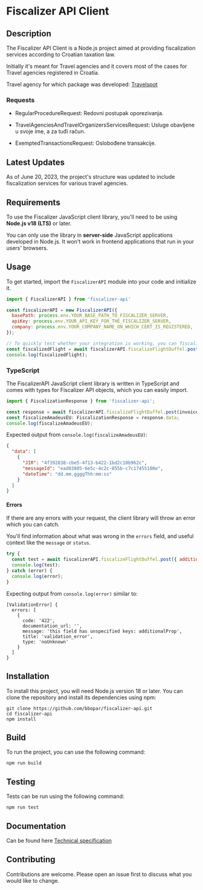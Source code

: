 # Fiscalizer API Client

## Description

The Fiscalizer API Client is a Node.js project aimed at providing fiscalization services according to Croatian taxation law.

Initially it's meant for Travel agencies and it covers most of the cases for Travel agencies registered in Croatia.

Travel agency for which package was developed: [Travelspot](http://app.travelspot.com/)

### Requests

- RegularProcedureRequest: Redovni postupak oporezivanja.

- TravelAgenciesAndTravelOrganizersServicesRequest: Usluge obavljene u svoje ime, a za tuđi račun.

- ExemptedTransactionsRequest: Oslobođene transakcije.

## Latest Updates

As of June 20, 2023, the project's structure was updated to include fiscalization services for various travel agencies.

## Requirements

To use the Fiscalizer JavaScript client library, you'll need to be using **Node.js v18 (LTS)** or later.

You can only use the library in **server-side** JavaScript applications developed in Node.js. It won't work in frontend applications that run in your users' browsers.

## Usage

To get started, import the `FiscalizerAPI` module into your code and initialize it.

```javascript
import { FiscalizerAPI } from 'fiscalizer-api'

const fiscalizerAPI = new FiscalizerAPI({
  basePath: process.env.YOUR_BASE_PATH_TO_FISCALIZER_SERVER,
  apiKey: process.env.YOUR_API_KEY_FOR_THE_FISCALIZER_SERVER,
  company: process.env.YOUR_COMPANY_NAME_ON_WHICH_CERT_IS_REGISTERED,
});

// To quickly test whether your integration is working, you can fiscalize flight invoice for example.
const fiscalizedFlight = await fiscalizerAPI.fiscalizeFlightDuffel.post(fiscalData);
console.log(fiscalizedFlight);
```

### TypeScript

The FiscalizerAPI JavaScript client library is written in TypeScript and comes with types for Fiscalizer API objects, which you can easily import.

```javascript
import { FiscalizationResponse } from 'fiscalizer-api';

const response = await fiscalizerAPI.fiscalizeFlightDuffel.post(invoice_data);
const fiscalizeAmadeusEU: FiscalizationResponse = response.data;
console.log(fiscalizeAmadeusEU);
```

Expected output from `console.log(fiscalizeAmadeusEU)`:

```json
{
  "data": [
    {
      "JIR": "4f392838-cbe5-4f13-b422-1bd2c10b962c",
      "messageId": "ead03805-6e5c-4c2c-855b-c7c17455100e",
      "dateTime": "dd.mm.ggggThh:mm:ss"
    }
  ]
}
```

#### Errors

If there are any errors with your request, the client library will throw an error which you can catch.

You'll find information about what was wrong in the `errors` field, and useful context like the `message` or `status`.

```javascript
try {
  const test = await fiscalizerAPI.fiscalizeFlightDuffel.post({ additionalProp: [] });
  console.log(test);
} catch (error) {
  console.log(error);
}
```

Expecting output from `console.log(error)` similar to:

```
[ValidationError] {
  errors: [
    {
      code: '422',
      documentation_url: '',
      message: 'this field has unspecified keys: additionalProp',
      title: 'validation_error',
      type: 'noUnknown'
    }
  ]
}
```

## Installation

To install this project, you will need Node.js version 18 or later. You can clone the repository and install its dependencies using npm:

```shell
git clone https://github.com/bbopar/fiscalizer-api.git
cd fiscalizer-api
npm install
```

## Build

To run the project, you can use the following command:

```shell
npm run build
```

## Testing

Tests can be run using the following command:

```shell
npm run test
```


## Documentation
Can be found here [Technical specification](https://www.porezna-uprava.hr/HR_Fiskalizacija/Documents/Fiskalizacija%20-%20Tehnicka%20specifikacija%20za%20korisnike_v2.1.pdf)

## Contributing

Contributions are welcome. Please open an issue first to discuss what you would like to change.
